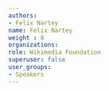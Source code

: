 ```yaml
---
authors:
- Felix Nartey
name: Felix Nartey
weight : 8
organizations:
role: Wikimedia Foundation
superuser: false
user_groups:
- Speakers
---
```



